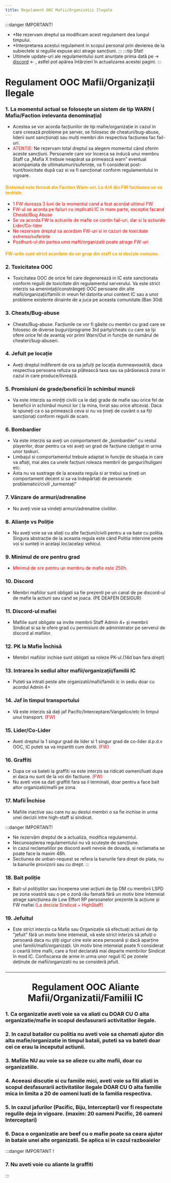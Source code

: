 ```yaml
---
title: Regulament OOC Mafii/Organizații Ilegale
--- 
```


:::danger IMPORTANT!
- *Ne rezervam dreptul sa modificam acest regulament dea lungul timpului.
- *Interpretarea acestui regulament in scopul personal prin devierea de la subiectele si regulile expuse aici atrage sancțiuni.
:::
:::tip Sfat!
- Ultimele update-uri ale regulamentului sunt anunțate prima dată pe -> [discord](https://discord.gg/furyro) <- , astfel pot apărea întârzieri în actualizarea acestei pagini.
:::

# <span class="title-font"> Regulament OOC Mafii/Organizații Ilegale </span>

### <span class="header-font"> 1. La momentul actual se folosește un sistem de tip WARN ( Mafia/Faction irelevanta denominația)</span>
- Acestea se vor acorda facțiunilor de tip mafie/organizație in cazul in care creează probleme pe server, se folosesc de cheaturi/bug-abuse, liderii sunt sancționați sau mulți membri din respectiva facțiunea fac fail-uri.
- <span style="color:red">ATENTIE:</span> Ne rezervam total dreptul sa alegem momentul când oferim aceste sancțiuni. Persoanele care vor încerca sa inducă unui membru Staff ca „Mafia X trebuie neapărat sa primească warn” eventual acompaniata de ultimatumuri/suferințe, va fi considerat post-hunt/toxicitate după caz si va fi sancționat conform regulamentului in vigoare.

#### <span style="color:orange">Sistemul este format din Faction Warn-uri. La 4/4 din FW factiunea se va inchide.</span>
- <span style="color:red">1 FW dureaza 3 luni de la momentul cand a fost acordat ultimul FW</span>
- <span style="color:red">FW-ul se acorda pe failuri cu implicatii IC in mare parte, exceptie facand Cheats/Bug Abuse</span>
- <span style="color:red">Se va acorda FW la actiunile de mafie ce contin fail-uri, dar si la actiunile Lider/Co-lider</span>
- <span style="color:red">Ne rezervam dreptul sa acordam FW-uri si in cazuri de toxicitate extrema/suferinte</span>
- <span style="color:red">Posthunt-ul din partea unei mafii/organizatii poate atrage FW-uri</span>

#### <span style="color:orange">FW-urile sunt strict acordate de un grup din staff ca si decizie comuna.</span>

### <span class="header-font"> 2. Toxicitatea OOC </span>
- Toxicitatea OOC de orice fel care degenerează in IC este sancționata conform regulii de toxicitate din regulamentul serverului. Va este strict interzis sa amenințați/constrângeți OOC persoane din alte mafii/organizații/familii in vreun fel datorita unui context IC sau a unor probleme existente dinainte de a juca pe aceasta comunitate.(Ban 30d)

### <span class="header-font"> 3. Cheats/Bug-abuse </span>
- Cheats/Bug-abuse. Facțiunile ce vor fi găsite cu membri cu grad care se folosesc de diverse buguri/programe 3rd party/cheats cu care sa își ofere orice fel de avantaj vor primi Warn/Out in funcție de numărul de cheateri/bug-abuseri.

### <span class="header-font"> 4. Jefuit pe locație </span>
- Aveți dreptul indiferent de ora sa jefuiți pe locația dumneavoastră, daca respectiva persoana refuza sa plătească taxa sau sa părăsească zona in cazul in care produce/livrează.

### <span class="header-font"> 5. Promisiuni de grade/beneficii în schimbul muncii </span>
- Va este interzis sa mințiți civilii ca le dați grade de mafie sau orice fel de beneficii in schimbul muncii lor ( la mina, livrat sau orice altceva). Daca le spuneți ca o sa primească ceva si nu va țineți de cuvânt o sa fiți sancționați conform regulii de scam.

### <span class="header-font"> 6. Bombardier </span>
-  Va este interzis sa aveți un comportament de „bombardier” cu restul playerilor, doar pentru ca voi aveți un grad de facțiune câștigat in urma unor taskuri. 
- Limbajul si comportamentul trebuie adaptat in funcție de situația in care va aflați, mai ales ca unele facțiuni roleaza membrii de ganguri/huligani etc. 
- Asta nu va sustrage de la aceasta regula si ar trebui sa țineți un comportament decent si sa va îndepărtați de persoanele problematici/civili „turmentați”

### <span class="header-font"> 7. Vânzare de armuri/adrenaline </span>
- Nu aveți voie sa vindeți armuri/adrenaline civililor.

### <span class="header-font"> 8. Alianțe vs Poliție</span>
- Nu aveți voie sa va aliați cu alte facțiuni/civili pentru a va bate cu politia. Singura abstracție de la aceasta regula este când Politia intervine peste voi si sunteți in același loc/același vehicul.

### <span class="header-font"> 9. Minimul de ore pentru grad </span>
- <span style="color:red">Minimul de ore pentru un membru de mafie este 250h.</span>

### <span class="header-font"> 10. Discord </span>
- Membri mafiilor sunt obligati sa fie prezenti pe un canal de pe discord-ul de mafie la actiuni sau cand se joaca. (PE DEAFEN DESIGUR)

### <span class="header-font"> 11. Discord-ul mafiei </span>
- Mafiile sunt obligate sa invite membrii Staff Admin 4+ și membrii Sindicat si sa le ofere grad cu permisiuni de administrator pe serverul de discord al mafiilor.

### <span class="header-font"> 12. PK la Mafie Închisă </span>
- Membri mafiilor inchise sunt obligati sa roleze PK-ul.(14d ban fara drept)

### <span class="header-font"> 13. Intrarea în sediul altor mafii/organizații/familii IC </span>
- Puteti sa intrati peste alte organizatii/mafii/familii ic in sediu doar cu acordul Admin 4+

### <span class="header-font"> 14. Jaf în timpul transportului </span>
- Vă este interzis să dați jaf Pacific/Interceptare/Vangelico/etc în timpul unui transport. <span style="color:red">(FW)</span> 

### <span class="header-font"> 15. Lider/Co-Lider </span>
- Aveti dreptul la 1 singur grad de lider si 1 singur grad de co-lider d.p.d.v OOC, IC puteti sa va impartiti cum doriti. <span style="color:red">(FW)</span> 

### <span class="header-font"> 16. Graffiti </span>
- Dupa ce va bateti la graffiti va este interzis sa ridicati oameni/luati dupa ei daca nu sunt de la voi din factiune. <span style="color:red">(FW)</span> 
- Nu aveti voie sa dati graffiti fara sa il terminati, doar pentru a face bait altor organizatii/mafii pe zona.

### <span class="header-font"> 17. Mafii Închise</span>
- Mafiile inactive sau care nu au destui membri o sa fie inchise in urma unei decizii intre high-staff si sindicat.

:::danger IMPORTANT!
- Ne rezervăm dreptul de a actualiza, modifica regulamentul.
- Necunoașterea regulamentului nu vă scutește de sancțiune.
- In cazul reclamatiilor pe discord aveti nevoie de dovada, si reclamatia se poate face la maxim 48h.
- Sectiunea de unban-request se refera la banurile fara drept de plata, nu la banurile provizorii sau cu drept.
:::

### <span class="header-font"> 18. Bait poliție </span>
- Bait-ul polițiștilor sau începerea unei acțiuni de tip DM cu membrii LSPD pe zona voastră sau o pe o zonă rău famată fără un motiv bine întemeiat atrage sancțiunea de Low Effort RP persoanelor prezente la acțiune și FW mafiei <span style="color:red">(La decizia Sindicat + HighStaff)</span>

### <span class="header-font"> 19. Jefuitul </span>
- Este strict interzis ca Mafie sau Organizație să efectuați actiuni de tip "jefuit" fără un motiv bine intemeiat, vă este strict interzis să jefuiți o persoană daca nu știți sigur cine este acea persoană și dacă aparține unei familii/mafii/organizații. Un motiv bine intemeiat poate fi considerat o ceartă între mafii, care a fost declarată mai departe membrilor Sindicat în mod IC. Confiscarea de arme in urma unor reguli IC pe zonele deținute de mafii/organizatii nu se consideră jefuit.

<hr style="transform: translateY(10px)"/>

# <center> Regulament OOC Aliante Mafii/Organizatii/Familii IC </center>

### 1. Ca organizatie aveti voie sa va aliati cu DOAR CU O alta organizatie/mafie in scopul desfasurarii activitatilor ilegale.
### 2. In cazul batailor cu politia nu aveti voie sa chemati ajutor din alta mafie/organizatie in timpul bataii, puteti sa va bateti doar cei ce erau la inceputul actiunii.
### 3. Mafiile NU au voie sa se alieze cu alte mafii, doar cu organizatiile.
### 4. Aceeasi discutie si cu famiile mici, aveti voie sa fiti aliati in scopul desfasurarii activitatilor ilegale DOAR CU O alta familie mica in limita a 20 de oameni luati de la familia respectiva.
### 5. In cazul jafurilor (Pacific, Biju, Interceptari) vor fi respectate regulile deja in vigoare. (maxim: 20 oameni Pacific, 26 oameni Interceptari)
### 6. Daca o organizatie are beef cu o mafie poate sa ceara ajutor in bataie unei alte organizatii. Se aplica si in cazul razboaielor
:::danger IMPORTANT !
### 7. Nu aveti voie cu aliante la graffiti
:::
